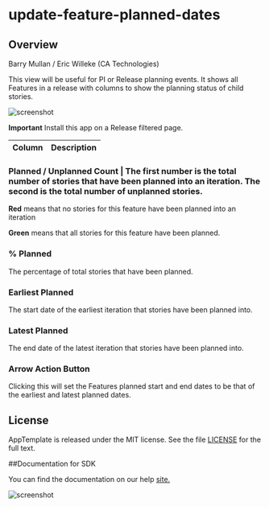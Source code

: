 update-feature-planned-dates
============================

## Overview

Barry Mullan / Eric Willeke (CA Technologies)

This view will be useful for PI or Release planning events. It shows all Features in a release with columns to show the planning status of child stories.

![screenshot](https://github.com/wrackzone/update-feature-planned-dates/blob/master/screenshot-2.png?raw=true)

**Important** Install this app on a Release filtered page.

Column | Description
------ | -----------

### **Planned / Unplanned Count** | The first number is the total number of stories that have been planned into an iteration. The second is the total number of unplanned stories.



**Red** means that no stories for this feature have been planned into an iteration

**Green** means that all stories for this feature have been planned.

### **% Planned**
The percentage of total stories that have been planned.

### **Earliest Planned**
The start date of the earliest iteration that stories have been planned into.

### **Latest Planned**
The end date of the latest iteration that stories have been planned into.

### **Arrow Action Button**
Clicking this will set the Features planned start and end dates to be that of the earliest and latest planned dates.


## License

AppTemplate is released under the MIT license.  See the file [LICENSE](./LICENSE) for the full text.

##Documentation for SDK

You can find the documentation on our help [site.](https://help.rallydev.com/apps/2.0rc2/doc/)

![screenshot](https://github.com/wrackzone/update-feature-planned-dates/blob/master/screenshot.png?raw=true)
